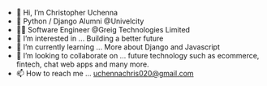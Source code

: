   - 👋 Hi, I’m Christopher Uchenna
- 🌱 Python / Django Alumni @Univelcity
- 👨‍💻 Software Engineer @Greig Technologies Limited
- 👀 I’m interested in ... Building a better future
- 🌱 I’m currently learning ... More about Django and Javascript
- 💞️ I’m looking to collaborate on ... future technology such as ecommerce, fintech, chat web apps and many more.
- 📫 How to reach me ... uchennachris020@gmail.com

<!---
Christopher020/Christopher020 is a ✨ special ✨ repository because its `README.md` (this file) appears on your GitHub profile.
You can click the Preview link to take a look at your changes.
--->
